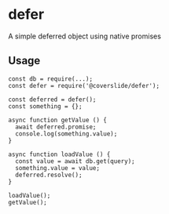 defer
=====

A simple deferred object using native promises

Usage
-----

```
const db = require(...);
const defer = require('@coverslide/defer');

const deferred = defer();
const something = {};

async function getValue () {
  await deferred.promise;
  console.log(something.value);
}

async function loadValue () {
  const value = await db.get(query);
  something.value = value;
  deferred.resolve();
}

loadValue();
getValue();

```